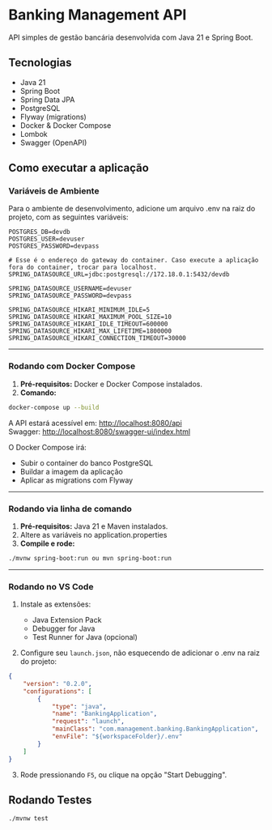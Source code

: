 # Banking Management API

API simples de gestão bancária desenvolvida com Java 21 e Spring Boot.


## Tecnologias

- Java 21
- Spring Boot
- Spring Data JPA
- PostgreSQL
- Flyway (migrations)
- Docker & Docker Compose
- Lombok
- Swagger (OpenAPI)


## Como executar a aplicação

### Variáveis de Ambiente

Para o ambiente de desenvolvimento, adicione um arquivo .env na raiz do projeto, com as seguintes variáveis:

```
POSTGRES_DB=devdb
POSTGRES_USER=devuser
POSTGRES_PASSWORD=devpass

# Esse é o endereço do gateway do container. Caso execute a aplicação fora do container, trocar para localhost.
SPRING_DATASOURCE_URL=jdbc:postgresql://172.18.0.1:5432/devdb 

SPRING_DATASOURCE_USERNAME=devuser
SPRING_DATASOURCE_PASSWORD=devpass

SPRING_DATASOURCE_HIKARI_MINIMUM_IDLE=5
SPRING_DATASOURCE_HIKARI_MAXIMUM_POOL_SIZE=10
SPRING_DATASOURCE_HIKARI_IDLE_TIMEOUT=600000
SPRING_DATASOURCE_HIKARI_MAX_LIFETIME=1800000
SPRING_DATASOURCE_HIKARI_CONNECTION_TIMEOUT=30000
```

---

### Rodando com Docker Compose

1. **Pré-requisitos:** Docker e Docker Compose instalados.
2. **Comando:**

```bash
docker-compose up --build
```

A API estará acessível em: [http://localhost:8080/api](http://localhost:8080/api)  
Swagger: [http://localhost:8080/swagger-ui/index.html](http://localhost:8080/swagger-ui/index.html)

O Docker Compose irá:
- Subir o container do banco PostgreSQL
- Buildar a imagem da aplicação
- Aplicar as migrations com Flyway

---

### Rodando via linha de comando

1. **Pré-requisitos:** Java 21 e Maven instalados.
2. Altere as variáveis no application.properties
3. **Compile e rode:**

```bash
./mvnw spring-boot:run ou mvn spring-boot:run
```

---

### Rodando no VS Code

1. Instale as extensões:
   - Java Extension Pack
   - Debugger for Java
   - Test Runner for Java (opcional)

2. Configure seu `launch.json`, não esquecendo de adicionar o .env na raiz do projeto:

```json
{
    "version": "0.2.0",
    "configurations": [
        {
            "type": "java",
            "name": "BankingApplication",
            "request": "launch",
            "mainClass": "com.management.banking.BankingApplication",
            "envFile": "${workspaceFolder}/.env"
        }
    ]
}
```

3. Rode pressionando `F5`, ou clique na opção "Start Debugging".


## Rodando Testes

```bash
./mvnw test
```

